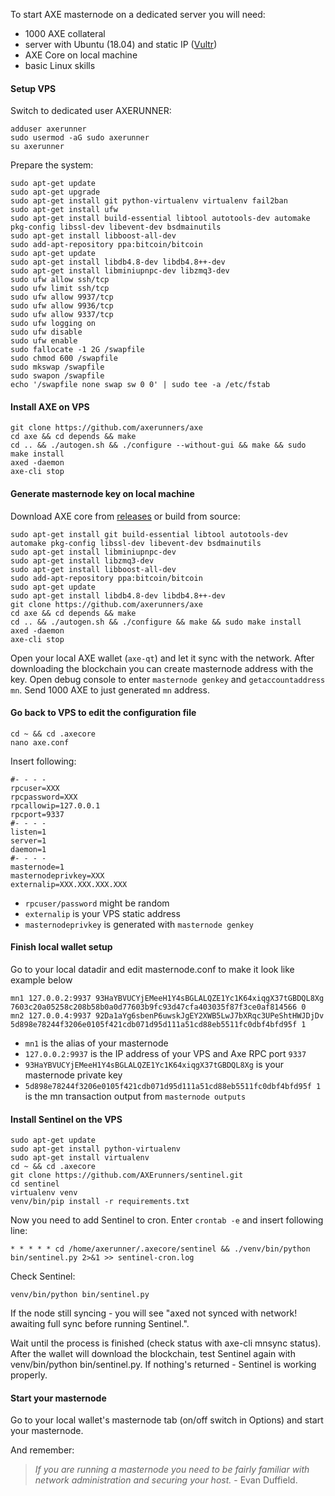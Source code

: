 To start AXE masternode on a dedicated server you will need:
* 1000 AXE collateral
* server with Ubuntu (18.04) and static IP ([Vultr](https://www.vultr.com/?ref=7231821))
* AXE Core on local machine
* basic Linux skills

#### Setup VPS

Switch to dedicated user AXERUNNER:
```
adduser axerunner
sudo usermod -aG sudo axerunner
su axerunner
```
Prepare the system:
```
sudo apt-get update
sudo apt-get upgrade
sudo apt-get install git python-virtualenv virtualenv fail2ban
sudo apt-get install ufw
sudo apt-get install build-essential libtool autotools-dev automake pkg-config libssl-dev libevent-dev bsdmainutils
sudo apt-get install libboost-all-dev
sudo add-apt-repository ppa:bitcoin/bitcoin
sudo apt-get update
sudo apt-get install libdb4.8-dev libdb4.8++-dev
sudo apt-get install libminiupnpc-dev libzmq3-dev
sudo ufw allow ssh/tcp
sudo ufw limit ssh/tcp
sudo ufw allow 9937/tcp
sudo ufw allow 9936/tcp
sudo ufw allow 9337/tcp
sudo ufw logging on
sudo ufw disable
sudo ufw enable
sudo fallocate -1 2G /swapfile
sudo chmod 600 /swapfile
sudo mkswap /swapfile
sudo swapon /swapfile
echo '/swapfile none swap sw 0 0' | sudo tee -a /etc/fstab
```
#### Install AXE on VPS
```
git clone https://github.com/axerunners/axe
cd axe && cd depends && make
cd .. && ./autogen.sh && ./configure --without-gui && make && sudo make install
axed -daemon
axe-cli stop
```
#### Generate masternode key on local machine
Download AXE core from [releases](https://github.com/AXErunners/axe/releases) or build from source:
```
sudo apt-get install git build-essential libtool autotools-dev automake pkg-config libssl-dev libevent-dev bsdmainutils
sudo apt-get install libminiupnpc-dev
sudo apt-get install libzmq3-dev
sudo apt-get install libboost-all-dev
sudo add-apt-repository ppa:bitcoin/bitcoin
sudo apt-get update
sudo apt-get install libdb4.8-dev libdb4.8++-dev
git clone https://github.com/axerunners/axe
cd axe && cd depends && make
cd .. && ./autogen.sh && ./configure && make && sudo make install
axed -daemon
axe-cli stop
```

Open your local AXE wallet (`axe-qt`) and let it sync with the network. After downloading the blockchain you can create masternode address with the key. Open debug console to enter `masternode genkey` and `getaccountaddress mn`. Send 1000 AXE to just generated `mn` address.

#### Go back to VPS to edit the configuration file
```
cd ~ && cd .axecore
nano axe.conf
```
Insert following:
```
#- - - -
rpcuser=XXX
rpcpassword=XXX
rpcallowip=127.0.0.1
rpcport=9337
#- - - -
listen=1
server=1
daemon=1
#- - - -
masternode=1
masternodeprivkey=XXX
externalip=XXX.XXX.XXX.XXX
```
* `rpcuser/password` might be random <br />
* `externalip` is your VPS static address<br />
* `masternodeprivkey` is generated with `masternode genkey`

#### Finish local wallet setup
Go to your local datadir and edit masternode.conf to make it look like example below
```
mn1 127.0.0.2:9937 93HaYBVUCYjEMeeH1Y4sBGLALQZE1Yc1K64xiqgX37tGBDQL8Xg 7603c20a05258c208b58b0a0d77603b9fc93d47cfa403035f87f3ce0af814566 0
mn2 127.0.0.4:9937 92Da1aYg6sbenP6uwskJgEY2XWB5LwJ7bXRqc3UPeShtHWJDjDv 5d898e78244f3206e0105f421cdb071d95d111a51cd88eb5511fc0dbf4bfd95f 1
```
* `mn1` is the alias of your masternode
* `127.0.0.2:9937` is the IP address of your VPS and Axe RPC port `9337`
* `93HaYBVUCYjEMeeH1Y4sBGLALQZE1Yc1K64xiqgX37tGBDQL8Xg` is your masternode private key
* `5d898e78244f3206e0105f421cdb071d95d111a51cd88eb5511fc0dbf4bfd95f 1` is the mn transaction output from `masternode outputs`

#### Install Sentinel on the VPS
```
sudo apt-get update
sudo apt-get install python-virtualenv
sudo apt-get install virtualenv
cd ~ && cd .axecore
git clone https://github.com/AXErunners/sentinel.git
cd sentinel
virtualenv venv
venv/bin/pip install -r requirements.txt
```
Now you need to add Sentinel to cron. Enter `crontab -e` and insert following line:
```
* * * * * cd /home/axerunner/.axecore/sentinel && ./venv/bin/python bin/sentinel.py 2>&1 >> sentinel-cron.log
```
Check Sentinel:
```
venv/bin/python bin/sentinel.py
```
If the node still syncing - you will see "axed not synced with network! awaiting full sync before running Sentinel.".

Wait until the process is finished (check status with axe-cli mnsync status). After the wallet will download the blockchain, test Sentinel again with venv/bin/python bin/sentinel.py. If nothing's returned - Sentinel is working properly.

#### Start your masternode
Go to your local wallet's masternode tab (on/off switch in Options) and start your masternode.

And remember:
> _If you are running a masternode you need to be fairly familiar with network administration and securing your host._ - Evan Duffield.
